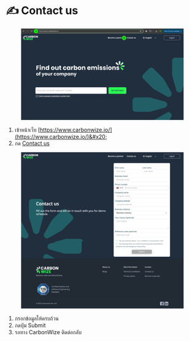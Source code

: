 # ✍️ Contact us

<figure><img src="../.gitbook/assets/image (40).png" alt=""><figcaption></figcaption></figure>

1. เข้าหน้าเว็บ [https://www.carbonwize.io/](https://www.carbonwize.io/)&#x20;
2. กด [Contact us](https://www.carbonwize.io/contact-us)



<figure><img src="../.gitbook/assets/screencapture-carbonwize-io-contact-us-2024-07-17-17_12_14.png" alt=""><figcaption></figcaption></figure>

1. กรอกข้อมูลให้ครบถ้วน
2. กดปุ่ม Submit
3. รอทาง CarbonWize ติดต่อกลับ
